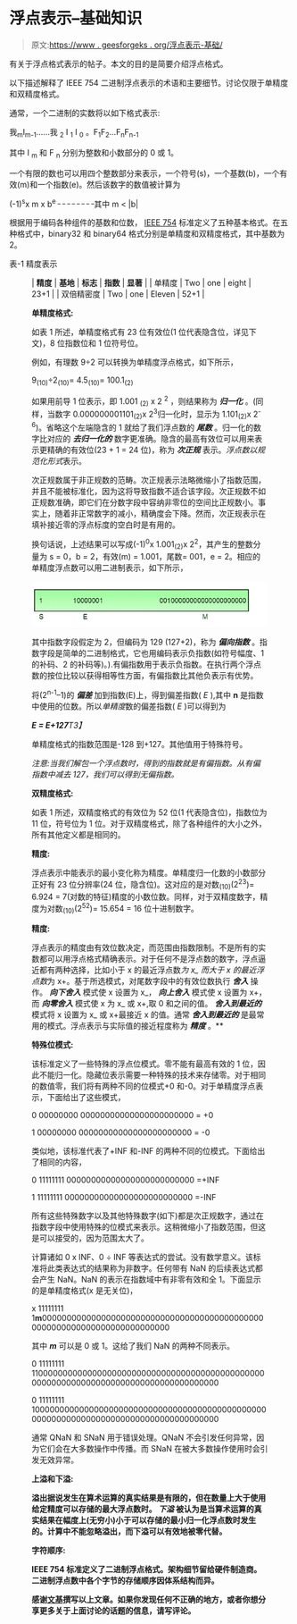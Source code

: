 # 浮点表示–基础知识

> 原文:[https://www . geesforgeks . org/浮点表示-基础/](https://www.geeksforgeeks.org/floating-point-representation-basics/)

有关于浮点格式表示的帖子。本文的目的是简要介绍浮点格式。

以下描述解释了 IEEE 754 二进制浮点表示的术语和主要细节。讨论仅限于单精度和双精度格式。

通常，一个二进制的实数将以如下格式表示:

我<sub>m</sub>I<sub>m-1</sub>……我 <sub>2</sub> I <sub>1</sub> I <sub>0</sub> 。F<sub>1</sub>F<sub>2</sub>…F<sub>n</sub>F<sub>n-1</sub>

其中 I <sub>m</sub> 和 F <sub>n</sub> 分别为整数和小数部分的 0 或 1。

一个有限的数也可以用四个整数部分来表示，一个符号(s)，一个基数(b)，一个有效(m)和一个指数(e)。然后该数字的数值被计算为

(-1)<sup>s</sup>x m x b<sup>e _ _ _ _ _ _ _ _</sup>其中 m < |b|

根据用于编码各种组件的基数和位数， [IEEE 754](http://en.wikipedia.org/wiki/IEEE_754-2008) 标准定义了五种基本格式。在五种格式中，binary32 和 binary64 格式分别是单精度和双精度格式，其中基数为 2。

表-1 精度表示

<figure class="table">

| **精度** | **基地** | **标志** | **指数** | **显著** |
| 单精度 | Two | one | eight | 23+1 |
| 双倍精密度 | Two | one | Eleven | 52+1 |

**单精度格式:**

如表 1 所述，单精度格式有 23 位有效位(1 位代表隐含位，详见下文)，8 位指数位和 1 位符号位。

例如，有理数 9÷2 可以转换为单精度浮点格式，如下所示，

9<sub>(10)</sub>÷2<sub>(10)</sub>= 4.5<sub>(10)</sub>= 100.1<sub>(2)</sub>

如果用前导 1 位表示，即 1.001 <sub>(2)</sub> x 2 <sup>2</sup> ，则结果称为 ***归一化*** 。(同样，当数字 0.000000001101<sub>(2)</sub>x 2<sup>3</sup>归一化时，显示为 1.101<sub>(2)</sub>x 2<sup>-6</sup>)。省略这个左端隐含的 1 就给了我们浮点数的 ***尾数*** 。归一化的数字比对应的 ***去归一化的*** 数字更准确。隐含的最高有效位可以用来表示更精确的有效位(23 + 1 = 24 位)，称为 ***次正规*** 表示。*浮点数以规范化形式*表示。

次正规数属于非正规数的范畴。次正规表示法略微缩小了指数范围，并且不能被标准化，因为这将导致指数不适合该字段。次正规数不如正规数准确，即它们在分数字段中容纳非零位的空间比正规数小。事实上，随着非正常数字的减小，精确度会下降。然而，次正规表示在填补接近零的浮点标度的空白时是有用的。

换句话说，上述结果可以写成(-1)<sup>0</sup>x 1.001<sub>(2)</sub>x 2<sup>2</sup>，其产生的整数分量为 s = 0，b = 2，有效(m) = 1.001，尾数= 001，e = 2。相应的单精度浮点数可以用二进制表示，如下所示，

![](img/e0ed14387f32255d41e4a4213f59818d.png)

其中指数字段假定为 2，但编码为 129 (127+2)，称为 ***偏向指数*** 。指数字段是简单的二进制格式，它也用编码表示负指数(如符号幅度、1 的补码、2 的补码等)。).有偏指数用于表示负指数。在执行两个浮点数的按位比较以获得相等性方面，有偏指数比其他负表示有优势。

将(2<sup>n-1</sup>–1)的 ***偏差*** 加到指数(E)上，得到偏差指数( *E* ),其中 **n** 是指数中使用的位数。所以*单精度*数的偏差指数( *E* )可以得到为

***E = E+127**T3】*

单精度格式的指数范围是-128 到+127。其他值用于特殊符号。

*注意:当我们解包一个浮点数时，得到的指数就是有偏指数。从有偏指数中减去 127，我们可以得到无偏指数。*

**双精度格式:**

如表 1 所述，双精度格式的有效位为 52 位(1 代表隐含位)，指数位为 11 位，符号位为 1 位。对于双精度格式，除了各种组件的大小之外，所有其他定义都是相同的。

**精度:**

浮点表示中能表示的最小变化称为精度。单精度归一化数的小数部分正好有 23 位分辨率(24 位，隐含位)。这对应的是对数<sub>(10)</sub>(2<sup>23</sup>)= 6.924 = 7(对数的特征)精度的小数位数。同样，对于双精度数字，精度为对数<sub>(10)</sub>(2<sup>52</sup>)= 15.654 = 16 位十进制数字。

**精度:**

浮点表示的精度由有效位数决定，而范围由指数限制。不是所有的实数都可以用浮点格式精确表示。对于任何不是浮点数的数字，浮点逼近都有两种选择，比如小于 x 的最近浮点数*为 x_ 而大于 x 的最近浮点数*为 x+。基于所选模式，对尾数字段中的有效位数执行 ***舍入*** 操作。 ***向下舍入*** 模式使 x 设置为 x_， ***向上舍入*** 模式使 x 设置为 x+，而 ***向零舍入*** 模式使 x 为 x_ 或 x+,取 0 和之间的值。 ***舍入到最近的*** 模式将 x 设置为 x_ 或 x+最接近 x 的值。通常 ***舍入到最近的*** 是最常用的模式。浮点表示与实际值的接近程度称为 ***精度*** 。**

**特殊位模式:**

该标准定义了一些特殊的浮点位模式。零不能有最高有效的 1 位，因此不能归一化。隐藏位表示需要一种特殊的技术来存储零。对于相同的数值零，我们将有两种不同的位模式+0 和-0。对于单精度浮点表示，下面给出了这些模式，

0 00000000 00000000000000000000000 = +0 

1 00000000 00000000000000000000000 = -0 

类似地，该标准代表了+INF 和-INF 的两种不同的位模式。下面给出了相同的内容，

0 11111111 00000000000000000000000000 =+INF

1 11111111 00000000000000000000000000 =-INF

所有这些特殊数字以及其他特殊数字(如下)都是次正规数字，通过在指数字段中使用特殊的位模式来表示。这稍微缩小了指数范围，但这是可以接受的，因为范围太大了。

计算诸如 0 x INF、0 ÷ INF 等表达式的尝试。没有数学意义。该标准将此类表达式的结果称为非数字。任何带有 NaN 的后续表达式都会产生 NaN。NaN 的表示在指数域中有非零有效和全 1。下面显示的是单精度格式(x 是无关位)，

x 11111111 1**m**0000000000000000000000000000000000000000000000000000000000000000000000000

其中 ***m*** 可以是 0 或 1。这给了我们 NaN 的两种不同表示。

0 11111111 11000000000000000000000000000000000000000000000000000000000000000000000000000000000000

0 11111111 10000000000000000000000000000000000000000000000000000000000000000000000000000000000000

通常 QNaN 和 SNaN 用于错误处理。QNaN 不会引发任何异常，因为它们会在大多数操作中传播。而 SNaN 在被大多数操作使用时会引发无效异常。

**上溢和下溢:**

**溢出据说发生在算术运算的真实结果是有限的，但在数量上大于使用给定精度可以存储的最大浮点数时。 ***下溢*** 被认为是当算术运算的真实结果在幅度上(无穷小)小于可以存储的最小归一化浮点数时发生的。计算中不能忽略溢出，而下溢可以有效地被零代替。**

****字符顺序:****

**IEEE 754 标准定义了二进制浮点格式。架构细节留给硬件制造商。二进制浮点数中各个字节的存储顺序因体系结构而异。**

**感谢[文基](http://www.linkedin.com/in/ramanawithu)撰写以上文章。如果你发现任何不正确的地方，或者你想分享更多关于上面讨论的话题的信息，请写评论。** 

</figure>